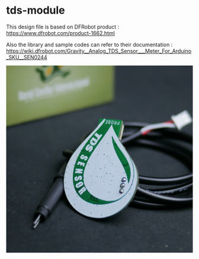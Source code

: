 # tds-module

This design file is based on DFRobot product :
https://www.dfrobot.com/product-1662.html

Also the library and sample codes can refer to their documentation :
https://wiki.dfrobot.com/Gravity__Analog_TDS_Sensor___Meter_For_Arduino_SKU__SEN0244

![](images/P1370415.JPG)
